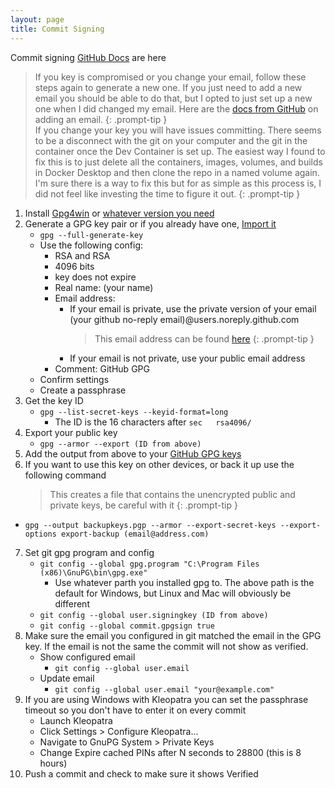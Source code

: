 ```yaml
---
layout: page
title: Commit Signing
---
```


Commit signing [GitHub Docs](https://github.com/microsoft/vscode/wiki/Commit-Signing) are here

> If you key is compromised or you change your email, follow these steps again to generate a new one.  If you just need to add a new email you should be able to do that, but I opted to just set up a new one when I did changed my email.  Here are the [docs from GitHub](https://docs.github.com/en/authentication/managing-commit-signature-verification/associating-an-email-with-your-gpg-key) on adding an email.
{: .prompt-tip }  
> If you change your key you will have issues committing.  There seems to be a disconnect with the git on your computer and the git in the container once the Dev Container is set up.  The easiest way I found to fix this is to just delete all the containers, images, volumes, and builds in Docker Desktop and then clone the repo in a named volume again.  I'm sure there is a way to fix this but for as simple as this process is, I did not feel like investing the time to figure it out.
{: .prompt-tip }

1. Install [Gpg4win](https://gpg4win.org/) or [whatever version you need](https://gnupg.org/download/)
2. Generate a GPG key pair or if you already have one, [Import it](/pages/github/import-gpg)
   - `gpg --full-generate-key`
   - Use the following config:
     - RSA and RSA
     - 4096 bits
     - key does not expire
     - Real name: (your name)
     - Email address: 
       - If your email is private, use the private version of your email (your github no-reply email)@users.noreply.github.com
         > This email address can be found [here](https://github.com/settings/emails)
         {: .prompt-tip }
       - If your email is not private, use your public email address
     - Comment: GitHub GPG
   - Confirm settings
   - Create a passphrase
3. Get the key ID
   - `gpg --list-secret-keys --keyid-format=long`
     - The ID is the 16 characters after `sec   rsa4096/` 
4. Export your public key
   - `gpg --armor --export (ID from above)`
5. Add the output from above to your [GitHub GPG keys](https://github.com/settings/gpg/new)
6. If you want to use this key on other devices, or back it up use the following command
    >This creates a file that contains the unencrypted public and private keys, be careful with it
    {: .prompt-tip }
  - `gpg --output backupkeys.pgp --armor --export-secret-keys --export-options export-backup (email@address.com)`
7. Set git gpg program and config
   - `git config --global gpg.program "C:\Program Files (x86)\GnuPG\bin\gpg.exe"`
     - Use whatever parth you installed gpg to.  The above path is the default for Windows, but Linux and Mac will obviously be different
   - `git config --global user.signingkey (ID from above)`
   - `git config --global commit.gpgsign true`
8. Make sure the email you configured in git matched the email in the GPG key.  If the email is not the same the commit will not show as verified.
   - Show configured email
     - `git config --global user.email`
   - Update email
     - `git config --global user.email "your@example.com"`
9. If you are using Windows with Kleopatra you can set the passphrase timeout so you don't have to enter it on every commit
   - Launch Kleopatra
   - Click Settings > Configure Kleopatra...
   - Navigate to GnuPG System > Private Keys
   - Change Expire cached PINs after N seconds to 28800 (this is 8 hours)
10. Push a commit and check to make sure it shows Verified
